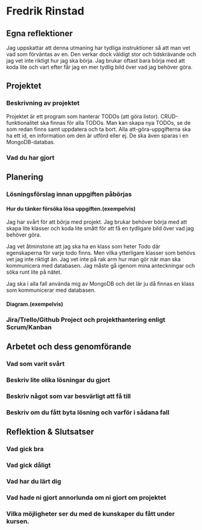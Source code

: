 # Fredrik Rinstad

## Egna reflektioner
Jag uppskattar att denna utmaning har tydliga instruktioner så att man vet vad som förväntas av en.
Den verkar dock väldigt stor och tidskrävande och jag vet inte riktigt hur jag ska börja.
Jag brukar oftast bara börja med att koda lite och vart efter får jag en mer tydlig bild över vad jag behöver göra.


## Projektet

### Beskrivning av projektet
Projektet är ett program som hanterar TODOs (att göra listor).
CRUD-funktionalitet ska finnas för alla TODOs. Man kan skapa nya TODOs, se de som redan finns samt uppdatera och ta bort.
Alla att-göra-uppgifterna ska ha ett id, en information om den är utförd eller ej. De ska även sparas i en MongoDB-databas.

### Vad du har gjort

## Planering

### Lösningsförslag innan uppgiften påbörjas

#### Hur du tänker försöka lösa uppgiften.(exempelvis)
Jag har svårt för att börja med projekt. Jag brukar behöver börja med att skapa lite klasser och koda lite smått för att
få en tydligare bild över vad jag behöver göra.

Jag vet åtminstone att jag ska ha en klass som heter Todo där egenskaperna för varje todo finns.
Men vilka ytterligare klasser som behövs vet jag inte riktigt än. Jag vet inte på rak arm hur man gör när man ska kommunicera med databasen.
Jag måste gå igenom mina anteckningar och söka runt lite på nätet.

Jag ska i alla fall använda mig av MongoDB och det lär ju då finnas en klass som kommunicerar med databasen.

#### Diagram.(exempelvis)

### Jira/Trello/Github Project och projekthantering enligt Scrum/Kanban

## Arbetet och dess genomförande

### Vad som varit svårt

### Beskriv lite olika lösningar du gjort

### Beskriv något som var besvärligt att få till

### Beskriv om du fått byta lösning och varför i sådana fall

## Reflektion & Slutsatser

### Vad gick bra

### Vad gick dåligt

### Vad har du lärt dig

### Vad hade ni gjort annorlunda om ni gjort om projektet

### Vilka möjligheter ser du med de kunskaper du fått under kursen.
